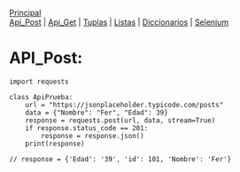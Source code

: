 [Principal](../README.md)<br/>
[Api_Post](READMEPOST.md) | [Api_Get](READMEGET.md)  | [Tuplas](READMETupleSet.md) | [Listas](READMELIST.md) | [Diccionarios](READMEDIC.md) | [Selenium](../Selenium/README.md)
# API_Post:

    import requests
    
    class ApiPrueba:
        url = "https://jsonplaceholder.typicode.com/posts"
        data = {"Nombre": "Fer", "Edad": 39}
        response = requests.post(url, data, stream=True)
        if response.status_code == 201:
            response = response.json()
        print(response)      
    
    // response = {'Edad': '39', 'id': 101, 'Nombre': 'Fer'}
    
    

